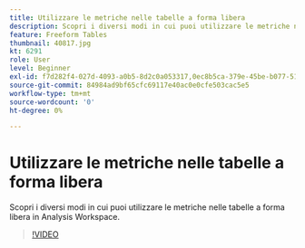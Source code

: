 ```yaml
---
title: Utilizzare le metriche nelle tabelle a forma libera
description: Scopri i diversi modi in cui puoi utilizzare le metriche nelle tabelle a forma libera in Analysis Workspace.
feature: Freeform Tables
thumbnail: 40817.jpg
kt: 6291
role: User
level: Beginner
exl-id: f7d282f4-027d-4093-a0b5-8d2c0a053317,0ec8b5ca-379e-45be-b077-514af318f42a
source-git-commit: 84984ad9bf65cfc69117e40ac0e0cfe503cac5e5
workflow-type: tm+mt
source-wordcount: '0'
ht-degree: 0%

---
```


# Utilizzare le metriche nelle tabelle a forma libera

Scopri i diversi modi in cui puoi utilizzare le metriche nelle tabelle a forma libera in Analysis Workspace.

>[!VIDEO](https://video.tv.adobe.com/v/328589/?quality=12&learn=on&captions=ita)
